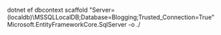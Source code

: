 ﻿dotnet ef dbcontext scaffold "Server=(localdb)\MSSQLLocalDB;Database=Blogging;Trusted_Connection=True" Microsoft.EntityFrameworkCore.SqlServer -o ./